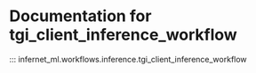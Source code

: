 # Documentation for tgi_client_inference_workflow

::: infernet_ml.workflows.inference.tgi_client_inference_workflow

